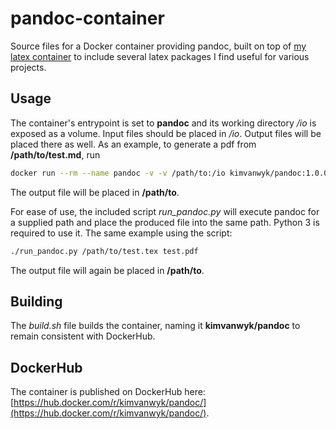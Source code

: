 # pandoc-container

Source files for a Docker container providing pandoc, built on top of [my latex container](https://github.com/kimvanwyk/latex-container) to include several latex packages I find useful for various projects.

## Usage

The container's entrypoint is set to **pandoc** and its working directory */io* is exposed as a volume. Input files should be placed in */io*. Output files will be placed there as well. As an example, to generate a pdf from **/path/to/test.md**, run
``` bash
docker run --rm --name pandoc -v -v /path/to:/io kimvanwyk/pandoc:1.0.0 -o test.pdf test.md
```
The output file will be placed in **/path/to**.

For ease of use, the included script *run_pandoc.py* will execute pandoc for a supplied path and place the produced file into the same path. Python 3 is required to use it. The same example using the script:
``` bash
./run_pandoc.py /path/to/test.tex test.pdf
```
The output file will again be placed in **/path/to**.

## Building

The *build.sh* file builds the container, naming it **kimvanwyk/pandoc** to remain consistent with DockerHub.

## DockerHub
The container is published on DockerHub here: [https://hub.docker.com/r/kimvanwyk/pandoc/](https://hub.docker.com/r/kimvanwyk/pandoc/).
